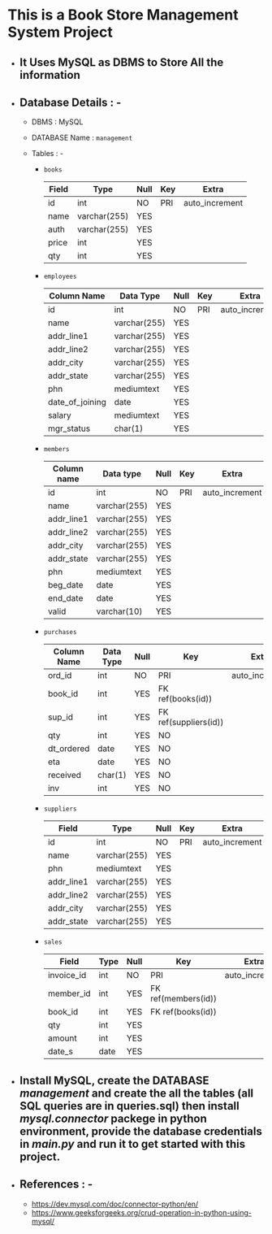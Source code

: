 # This is a Book Store Management System Project

* ## It Uses MySQL as DBMS to Store All the information

* ## Database Details : -

    * DBMS : MySQL

    * DATABASE Name : `management`

    * Tables : -

        * `books`

            | Field | Type         | Null | Key | Extra          |
            |-------|--------------|------|-----|----------------|
            | id    | int          | NO   | PRI | auto_increment |
            | name  | varchar(255) | YES  |     |                |
            | auth  | varchar(255) | YES  |     |                |
            | price | int          | YES  |     |                |
            | qty   | int          | YES  |     |                |

        * `employees`

            | Column Name     | Data Type   | Null        | Key  | Extra          |
            | --------------- | ------------| ----------  | ---- | -------------- |
            | id              | int         | NO          | PRI  | auto_increment |
            | name            | varchar(255)| YES         |      |                |
            | addr_line1      | varchar(255)| YES         |      |                |
            | addr_line2      | varchar(255)| YES         |      |                |
            | addr_city       | varchar(255)| YES         |      |                |
            | addr_state      | varchar(255)| YES         |      |                |
            | phn             | mediumtext  | YES         |      |                |
            | date_of_joining | date        | YES         |      |                |
            | salary          | mediumtext  | YES         |      |                |
            | mgr_status      | char(1)     | YES         |      |                |

        * `members`

            | Column name | Data type    | Null     | Key       | Extra          |
            |-------------|--------------|----------|-----------|----------------|
            | id          | int          | NO       | PRI       | auto_increment |
            | name        | varchar(255) | YES      |           |                |
            | addr_line1  | varchar(255) | YES      |           |                |
            | addr_line2  | varchar(255) | YES      |           |                |
            | addr_city   | varchar(255) | YES      |           |                |
            | addr_state  | varchar(255) | YES      |           |                |
            | phn         | mediumtext   | YES      |           |                |
            | beg_date    | date         | YES      |           |                |
            | end_date    | date         | YES      |           |                |
            | valid       | varchar(10)  | YES      |           |                |

        * `purchases`

            | Column Name | Data Type | Null       |  Key                  | Extra          |
            | ----------- | --------- | ---------- | --------------------- | -------------- |
            | ord_id      | int       | NO         | PRI                   | auto_increment |
            | book_id     | int       | YES        | FK ref(books(id))     |                |
            | sup_id      | int       | YES        | FK ref(suppliers(id)) |                |
            | qty         | int       | YES        | NO                    |                |
            | dt_ordered  | date      | YES        | NO                    |                |
            | eta         | date      | YES        | NO                    |                |
            | received    | char(1)   | YES        | NO                    |                |
            | inv         | int       | YES        | NO                    |                |

        * `suppliers`

            | Field        | Type         | Null | Key | Extra          |
            |--------------|--------------|------|-----|----------------|
            | id           | int          | NO   | PRI | auto_increment |
            | name         | varchar(255) | YES  |     |                |
            | phn          | mediumtext   | YES  |     |                |
            | addr_line1   | varchar(255) | YES  |     |                |
            | addr_line2   | varchar(255) | YES  |     |                |
            | addr_city    | varchar(255) | YES  |     |                |
            | addr_state   | varchar(255) | YES  |     |                |

        * `sales`

            | Field       | Type        | Null | Key                 | Extra          |
            |-------------|-------------|------|-------------------- |----------------|
            | invoice_id  | int         | NO   | PRI                 | auto_increment |
            | member_id   | int         | YES  | FK ref(members(id)) |                |
            | book_id     | int         | YES  | FK ref(books(id))   |                |
            | qty         | int         | YES  |                     |                |
            | amount      | int         | YES  |                     |                |
            | date_s      | date        | YES  |                     |                |

* ## Install MySQL, create the DATABASE _management_ and create the all the tables (all SQL queries are in queries.sql) then install _mysql.connector_ packege in python environment, provide the database credentials in _main.py_ and run it to get started with this project.


* ## References : -
    * https://dev.mysql.com/doc/connector-python/en/
    * https://www.geeksforgeeks.org/crud-operation-in-python-using-mysql/